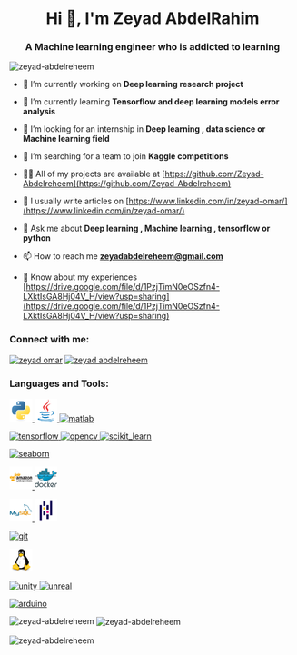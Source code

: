 <h1 align="center">Hi 👋, I'm Zeyad AbdelRahim</h1>
<h3 align="center">A Machine learning engineer who is addicted to learning</h3>

<p align="left"> <img src="https://komarev.com/ghpvc/?username=zeyad-abdelreheem&label=Profile%20views&color=0e75b6&style=flat" alt="zeyad-abdelreheem" /> </p>

- 🔭 I’m currently working on **Deep learning research project**

- 🌱 I’m currently learning **Tensorflow and deep learning models error analysis**

- 👯 I’m looking for an internship in **Deep learning , data science or Machine learning field**

- 🤝 I’m searching for a team to join **Kaggle competitions**

- 👨‍💻 All of my projects are available at [https://github.com/Zeyad-Abdelreheem](https://github.com/Zeyad-Abdelreheem)

- 📝 I usually write articles on [https://www.linkedin.com/in/zeyad-omar/](https://www.linkedin.com/in/zeyad-omar/)

- 💬 Ask me about **Deep learning , Machine learning , tensorflow or python**

- 📫 How to reach me **zeyadabdelreheem@gmail.com**

- 📄 Know about my experiences [https://drive.google.com/file/d/1PzjTimN0eOSzfn4-LXktIsGA8Hj04V_H/view?usp=sharing](https://drive.google.com/file/d/1PzjTimN0eOSzfn4-LXktIsGA8Hj04V_H/view?usp=sharing)

<h3 align="left">Connect with me:</h3>
<p align="left">
<a href="https://linkedin.com/in/zeyad omar" target="blank"><img align="center" src="https://raw.githubusercontent.com/rahuldkjain/github-profile-readme-generator/master/src/images/icons/Social/linked-in-alt.svg" alt="zeyad omar" height="30" width="40" /></a>
<a href="https://kaggle.com/zeyad abdelreheem" target="blank"><img align="center" src="https://raw.githubusercontent.com/rahuldkjain/github-profile-readme-generator/master/src/images/icons/Social/kaggle.svg" alt="zeyad abdelreheem" height="30" width="40" /></a>
</p>

<h3 align="left">Languages and Tools:</h3>
<p align="left">

<a href="https://www.python.org" target="_blank" rel="noreferrer"> <img src="https://raw.githubusercontent.com/devicons/devicon/master/icons/python/python-original.svg" alt="python" width="40" height="40"/> </a><a href="https://www.java.com" target="_blank" rel="noreferrer"> <img src="https://raw.githubusercontent.com/devicons/devicon/master/icons/java/java-original.svg" alt="java" width="40" height="40"/> </a><a href="https://www.mathworks.com/" target="_blank" rel="noreferrer"> <img src="https://upload.wikimedia.org/wikipedia/commons/2/21/Matlab_Logo.png" alt="matlab" width="40" height="40"/> </a>

<a href="https://www.tensorflow.org" target="_blank" rel="noreferrer"> <img src="https://www.vectorlogo.zone/logos/tensorflow/tensorflow-icon.svg" alt="tensorflow" width="40" height="40"/> </a><a href="https://opencv.org/" target="_blank" rel="noreferrer"> <img src="https://www.vectorlogo.zone/logos/opencv/opencv-icon.svg" alt="opencv" width="40" height="40"/> </a><a href="https://scikit-learn.org/" target="_blank" rel="noreferrer"> <img src="https://upload.wikimedia.org/wikipedia/commons/0/05/Scikit_learn_logo_small.svg" alt="scikit_learn" width="40" height="40"/> </a>
  
<a href="https://seaborn.pydata.org/" target="_blank" rel="noreferrer"> <img src="https://seaborn.pydata.org/_images/logo-mark-lightbg.svg" alt="seaborn" width="40" height="40"/> </a>

<a href="https://aws.amazon.com" target="_blank" rel="noreferrer"> <img src="https://raw.githubusercontent.com/devicons/devicon/master/icons/amazonwebservices/amazonwebservices-original-wordmark.svg" alt="aws" width="40" height="40"/> </a><a href="https://www.docker.com/" target="_blank" rel="noreferrer"> <img src="https://raw.githubusercontent.com/devicons/devicon/master/icons/docker/docker-original-wordmark.svg" alt="docker" width="40" height="40"/> </a>

<a href="https://www.mysql.com/" target="_blank" rel="noreferrer"> <img src="https://raw.githubusercontent.com/devicons/devicon/master/icons/mysql/mysql-original-wordmark.svg" alt="mysql" width="40" height="40"/> </a><a href="https://pandas.pydata.org/" target="_blank" rel="noreferrer"> <img src="https://raw.githubusercontent.com/devicons/devicon/2ae2a900d2f041da66e950e4d48052658d850630/icons/pandas/pandas-original.svg" alt="pandas" width="40" height="40"/> </a>
  
<a href="https://git-scm.com/" target="_blank" rel="noreferrer"> <img src="https://www.vectorlogo.zone/logos/git-scm/git-scm-icon.svg" alt="git" width="40" height="40"/> </a> 
  

<a href="https://www.linux.org/" target="_blank" rel="noreferrer"> <img src="https://raw.githubusercontent.com/devicons/devicon/master/icons/linux/linux-original.svg" alt="linux" width="40" height="40"/> </a> 
  
   
<a href="https://unity.com/" target="_blank" rel="noreferrer"> <img src="https://www.vectorlogo.zone/logos/unity3d/unity3d-icon.svg" alt="unity" width="40" height="40"/> </a> <a href="https://unrealengine.com/" target="_blank" rel="noreferrer"> <img src="https://raw.githubusercontent.com/kenangundogan/fontisto/036b7eca71aab1bef8e6a0518f7329f13ed62f6b/icons/svg/brand/unreal-engine.svg" alt="unreal" width="40" height="40"/> </a>


  
<a href="https://www.arduino.cc/" target="_blank" rel="noreferrer"> <img src="https://cdn.worldvectorlogo.com/logos/arduino-1.svg" alt="arduino" width="40" height="40"/> </a></p>

<p><img align="left" src="https://github-readme-stats.vercel.app/api/top-langs?username=zeyad-abdelreheem&show_icons=true&locale=en&layout=compact" alt="zeyad-abdelreheem" /></p>

<p>&nbsp;<img align="center" src="https://github-readme-stats.vercel.app/api?username=zeyad-abdelreheem&show_icons=true&locale=en" alt="zeyad-abdelreheem" /></p>

<p><img align="center" src="https://github-readme-streak-stats.herokuapp.com/?user=zeyad-abdelreheem&" alt="zeyad-abdelreheem" /></p>
